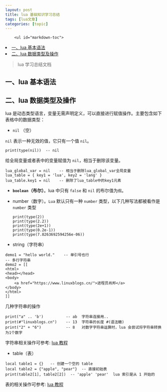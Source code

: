 ```yaml
---
layout: post
title: lua 基础知识学习总结 
tags: [lua文章]
categories: [topic]
---
```


        <ul id="markdown-toc">
  <li><a href="https://www.linuxblogs.cn/#%E4%B8%80lua-%E5%9F%BA%E6%9C%AC%E8%AF%AD%E6%B3%95" id="markdown-toc-一lua-基本语法">一、lua 基本语法</a></li>
  <li><a href="https://www.linuxblogs.cn/#%E4%BA%8Clua-%E6%95%B0%E6%8D%AE%E7%B1%BB%E5%9E%8B%E5%8F%8A%E6%93%8D%E4%BD%9C" id="markdown-toc-二lua-数据类型及操作">二、lua 数据类型及操作</a></li>
</ul>

<blockquote>
  <p>lua 学习总结文档</p>
</blockquote>

<h2 id="一lua-基本语法">一、lua 基本语法</h2>

<h2 id="二lua-数据类型及操作">二、lua 数据类型及操作</h2>

<p>lua 是动态类型语言，变量无需声明定义，可以直接进行赋值操作。主要包含如下表格中的数据类型：</p>



<ul>
  <li><code class="highlighter-rouge">nil</code> （空）</li>
</ul>

<p><code class="highlighter-rouge">nil</code> 表示一种无效的值，它只有一个值 <code class="highlighter-rouge">nil</code>。</p>
<div class="language-lua highlighter-rouge"><div class="highlight"><pre class="highlight"><code><span class="nb">print</span><span class="p">(</span><span class="nb">type</span><span class="p">(</span><span class="kc">nil</span><span class="p">))</span>  <span class="c1">-- nil</span>
</code></pre></div></div>

<p>给全局变量或者表中的变量赋值为 <code class="highlighter-rouge">nil</code>，相当于删除该变量。</p>
<div class="language-lua highlighter-rouge"><div class="highlight"><pre class="highlight"><code><span class="n">lua_global_var</span> <span class="o">=</span> <span class="kc">nil</span>    <span class="c1">-- 相当于删除lua_global_var全局变量</span>
<span class="n">lua_table</span> <span class="o">=</span> <span class="p">{</span> <span class="n">key1</span> <span class="o">=</span> <span class="s1">'lua'</span><span class="p">,</span> <span class="n">key2</span> <span class="o">=</span> <span class="s1">'lang'</span> <span class="p">}</span>
<span class="n">lua_table</span><span class="p">.</span><span class="n">key1</span> <span class="o">=</span> <span class="kc">nil</span>    <span class="c1">-- 删除了lua_table中的key1元素</span>
</code></pre></div></div>

<ul>
  <li>
    <p><strong><code class="highlighter-rouge">boolean</code>（布尔）</strong>。lua 中只有 <code class="highlighter-rouge">false</code> 和 <code class="highlighter-rouge">nil</code> 的布尔值为<code class="highlighter-rouge">假</code>。</p>
  </li>
  <li>number（数字）。<code class="highlighter-rouge">Lua</code> 默认只有一种 <code class="highlighter-rouge">number</code> 类型，以下几种写法都被看作是 <code class="highlighter-rouge">number</code> 类型
    <div class="language-lua highlighter-rouge"><div class="highlight"><pre class="highlight"><code><span class="nb">print</span><span class="p">(</span><span class="nb">type</span><span class="p">(</span><span class="mi">2</span><span class="p">))</span>
<span class="nb">print</span><span class="p">(</span><span class="nb">type</span><span class="p">(</span><span class="mi">2</span><span class="p">.</span><span class="mi">2</span><span class="p">))</span>
<span class="nb">print</span><span class="p">(</span><span class="nb">type</span><span class="p">(</span><span class="mf">2e+1</span><span class="p">))</span>
<span class="nb">print</span><span class="p">(</span><span class="nb">type</span><span class="p">(</span><span class="mi">0</span><span class="p">.</span><span class="mf">2e-1</span><span class="p">))</span>
<span class="nb">print</span><span class="p">(</span><span class="nb">type</span><span class="p">(</span><span class="mi">7</span><span class="p">.</span><span class="mf">8263692594256e-06</span><span class="p">))</span>
</code></pre></div>    </div>
  </li>
  <li>string（字符串）</li>
</ul>

<div class="language-lua highlighter-rouge"><div class="highlight"><pre class="highlight"><code><span class="n">demo1</span> <span class="o">=</span> <span class="s2">"hello world."</span>    <span class="c1">-- 单引号也行</span>
<span class="c1">-- 多行字符串</span>
<span class="n">demo2</span> <span class="o">=</span> <span class="s">[[
&lt;html&gt;
&lt;head&gt;&lt;/head&gt;
&lt;body&gt;
    &lt;a href="https://www.linuxblogs.cn/"&gt;进程员肖邦&lt;/a&gt;
&lt;/body&gt;
&lt;/html&gt;
]]</span>
</code></pre></div></div>

<p>几种字符串的操作</p>
<div class="language-lua highlighter-rouge"><div class="highlight"><pre class="highlight"><code><span class="nb">print</span><span class="p">(</span><span class="s2">"a"</span> <span class="o">..</span> <span class="s1">'b'</span><span class="p">)</span>          <span class="c1">-- ab  字符串连接用..</span>
<span class="nb">print</span><span class="p">(</span><span class="o">#</span><span class="s2">"linuxblogs.cn"</span><span class="p">)</span>    <span class="c1">-- 13  字符串的长度 #(语法糖)</span>
<span class="nb">print</span><span class="p">(</span><span class="s2">"2"</span> <span class="o">+</span> <span class="s2">"6"</span><span class="p">)</span>           <span class="c1">-- 8   对数字字符串运算时，lua 会尝试将字符串转换为1个数字</span>
</code></pre></div></div>
<p>字符串相关操作可参考: <a href="https://www.runoob.com/lua/lua-strings.html">lua 教程</a></p>

<ul>
  <li>table（表）</li>
</ul>

<div class="language-lua highlighter-rouge"><div class="highlight"><pre class="highlight"><code><span class="kd">local</span> <span class="n">table1</span> <span class="o">=</span> <span class="p">{}</span>   <span class="c1">-- 创建一个空的 table</span>
<span class="kd">local</span> <span class="n">table2</span> <span class="o">=</span> <span class="p">{</span><span class="s2">"apple"</span><span class="p">,</span> <span class="s2">"pear"</span><span class="p">}</span>  <span class="c1">-- 直接初始表</span>
<span class="nb">print</span><span class="p">(</span><span class="n">table2</span><span class="p">[</span><span class="mi">1</span><span class="p">],</span> <span class="n">table2</span><span class="p">[</span><span class="mi">2</span><span class="p">])</span>  <span class="c1">-- 'apple' 'pear'  lua 索引是从 1 开始的</span>
</code></pre></div></div>
<p>表的相关操作可参考: <a href="https://www.runoob.com/lua/lua-tables.html">lua 教程</a></p>
